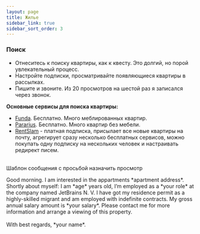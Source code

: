 ```yaml
---
layout: page
title: Жилье
sidebar_link: true
sidebar_sort_order: 3
---
```


### Поиск
* Отнеситесь к поиску квартиры, как к квесту. Это долгий, но порой увлекательный процесс.
* Настройте подписки, просматривайте появляющиеся квартиры в рассылках.
* Пишите и звоните. Из 20 просмотров на шестой раз я записался через звонок.

**Основные сервисы для поиска квартиры:**
* [Funda](https://www.funda.nl/en/huur/). Бесплатно. Много меблированных квартир.
* [Pararius](https://www.pararius.com/english). Бесплатно.  Много квартир без мебели.
* [RentSlam](https://rentslam.com/en/) - платная подписка, присылает все новые квартиры на почту, агрегирует сразу несколько бесплатных сервисов, можно покупать одну подписку на нескольких человек и настраивать редирект писем.
<br>
  <summary>Шаблон сообщения с просьбой назначить просмотр</summary>

<p class="message">
    Good morning. I am interested in the appartments *apartment address*. Shortly about myself: I am *age* years old, I’m employed as a *your role* at the company named JetBrains N. V. I have got my residence permit as a highly-skilled migrant and am employed with indefinite contracts. My gross annual salary amount is *your salary*. Please contact me for more information and arrange a viewing of this property.
    <br><br>
    With best regards, *your name*.
</p>
